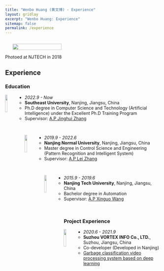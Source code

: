 ```yaml
---
title: "Wenbo Huang (黄文博) - Experience"
layout: gridlay
excerpt: "Wenbo Huang: Experience"
sitemap: false
permalink: /experience
---
```

<div class="col-sm-4" align="right" style="display:table-cell; vertical-align:middle; text-align:center">

  <ul style="overflow: hidden">
  <a href ="https://wenbohuang1002.github.io"> <img align="right" src="{{ site.url }}{{ site.baseurl }}/images/pages/admin.jpg" class="img-responsive" width="100%" /></a>
  </ul>
  Photoed at NJTECH in 2018<br>
</div>
<div class="col-sm-8">

## Experience

### Education 

<a href="http://www.seu.edu.cn/" target="_blank"> <img align="left" src="{{ site.url }}{{ site.baseurl }}/images/logo/seu.jpg" width="12%"  /></a>

* <em>2022.9 - Now</em>
    - <strong>Southeast University</strong>, Nanjing, Jiangsu, China
	- Ph.D degree in Computer Science and Technology (Artificial Intelligence) under the Excellent Ph.D Training Program
	- Supervisor: <a href="https://jhzhangseu.gitee.io/" target="_blank">A.P Jinghui Zhang</a>

<br>

<a href="http://www.njnu.edu.cn/" target="_blank"> <img align="left" src="{{ site.url }}{{ site.baseurl }}/images/logo/nnu.jpg" width="12%"  /></a>

* <em>2019.9 - 2022.6</em>
    - <strong>Nanjing Normal University</strong>, Nanjing, Jiangsu, China
	- Master degree in Control Science and Engineering (Pattern Recognition and Intelligent System)
	- Supervisor: <a href="http://leizhangnjnu.github.io" target="_blank">A.P Lei Zhang</a>

<br>

<a href="http://www.njtech.edu.cn/" target="_blank"> <img align="left" src="{{ site.url }}{{ site.baseurl }}/images/logo/njtech.jpg" width="12%"  /></a>

* <em>2015.9 - 2019.6</em>
    - <strong>Nanjing Tech University</strong>, Nanjing, Jiangsu, China
	- Bachelor degree in Automation
	- Supervisor: <a href="http://eecs.njtech.edu.cn/info/1132/3462.htm" target="_blank">A.P Xinguo Wang</a>

<br>

### Project Experience

<a href="http://www.vortexinfo.cn/" target="_blank"> <img align="left" src="{{ site.url }}{{ site.baseurl }}/images/logo/vortex.jpg" width="12%"  /></a>

* <em>2020.6 - 2021.9</em>
    - <strong>Suzhou VORTEX INFO Co., LTD.</strong>, Suzhou, Jiangsu, China
	- Co-developer (Developed in Nanjing)
	- <a href="http://www.vortexinfo.cn/h-nd-204.html#_np=122_567" target="_blank">Garbage classification video processing system based on deep learning </a>

</div>
